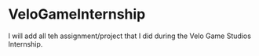 # VeloGameInternship
I will add all teh assignment/project that I did during the Velo Game Studios Internship.
